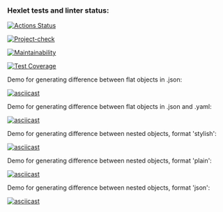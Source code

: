 ### Hexlet tests and linter status:
[![Actions Status](https://github.com/AnastasiiaXX/frontend-project-46/workflows/hexlet-check/badge.svg)](https://github.com/AnastasiiaXX/frontend-project-46/actions)

[![Project-check](https://github.com/AnastasiiaXX/frontend-project-46/actions/workflows/project-check.yml/badge.svg)](https://github.com/AnastasiiaXX/frontend-project-46/actions/workflows/project-check.yml/)

[![Maintainability](https://api.codeclimate.com/v1/badges/ff839c6ad5bf6923cfee/maintainability)](https://codeclimate.com/github/AnastasiiaXX/frontend-project-46/maintainability)

[![Test Coverage](https://api.codeclimate.com/v1/badges/ff839c6ad5bf6923cfee/test_coverage)](https://codeclimate.com/github/AnastasiiaXX/frontend-project-46/test_coverage)

Demo for generating difference between flat objects in .json:

[![asciicast](https://asciinema.org/a/8CPx2RJphml0fHi9BiTgXlsJK.svg)](https://asciinema.org/a/8CPx2RJphml0fHi9BiTgXlsJK)

Demo for generating difference between flat objects in .json and .yaml:

[![asciicast](https://asciinema.org/a/2snGqwidR5ufJa5Gk2JHpBMhl.svg)](https://asciinema.org/a/2snGqwidR5ufJa5Gk2JHpBMhl)

Demo for generating difference between nested objects, format 'stylish':

[![asciicast](https://asciinema.org/a/SVghc5G3MbMsibaRbJTDPXWeh.svg)](https://asciinema.org/a/SVghc5G3MbMsibaRbJTDPXWeh)

Demo for generating difference between nested objects, format 'plain':

[![asciicast](https://asciinema.org/a/msFH9VjRTc0rHH7mUIGeNxku0.svg)](https://asciinema.org/a/msFH9VjRTc0rHH7mUIGeNxku0)

Demo for generating difference between nested objects, format 'json':

[![asciicast](https://asciinema.org/a/okMb0uByZKZpWIIkg50Fj9ybS.svg)](https://asciinema.org/a/okMb0uByZKZpWIIkg50Fj9ybS)

